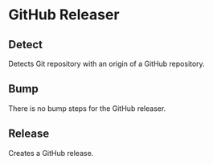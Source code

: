 # GitHub Releaser

## Detect

Detects Git repository with an origin of a GitHub repository.

## Bump

There is no bump steps for the GitHub releaser.

## Release

Creates a GitHub release.
